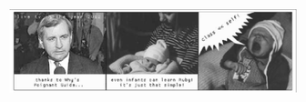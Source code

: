 <picture>
 <source media="(prefers-color-scheme: dark)" srcset="poggn.png">
 <source media="(prefers-color-scheme: light)" srcset="poggn.png">
 <img alt="img" src="./poggn.png">
</picture>